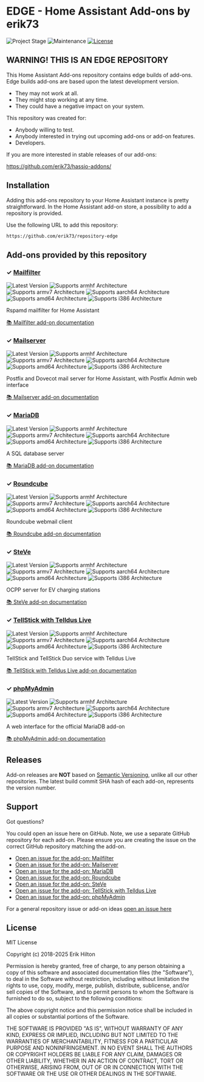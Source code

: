 # EDGE - Home Assistant Add-ons by erik73

![Project Stage][project-stage-shield]
![Maintenance][maintenance-shield]
[![License][license-shield]](LICENSE.md)

## WARNING! THIS IS AN EDGE REPOSITORY

This Home Assistant Add-ons repository contains edge builds of add-ons. Edge
builds add-ons are based upon the latest development version.

- They may not work at all.
- They might stop working at any time.
- They could have a negative impact on your system.

This repository was created for:

- Anybody willing to test.
- Anybody interested in trying out upcoming add-ons or add-on features.
- Developers.

If you are more interested in stable releases of our add-ons:

<https://github.com/erik73/hassio-addons/>

## Installation

Adding this add-ons repository to your Home Assistant instance is
pretty straightforward. In the Home Assistant add-on store,
a possibility to add a repository is provided.

Use the following URL to add this repository:

```txt
https://github.com/erik73/repository-edge
```

## Add-ons provided by this repository

### &#10003; [Mailfilter][addon-mailfilter]

![Latest Version][mailfilter-version-shield]
![Supports armhf Architecture][mailfilter-armhf-shield]
![Supports armv7 Architecture][mailfilter-armv7-shield]
![Supports aarch64 Architecture][mailfilter-aarch64-shield]
![Supports amd64 Architecture][mailfilter-amd64-shield]
![Supports i386 Architecture][mailfilter-i386-shield]

Rspamd mailfilter for Home Assistant

[:books: Mailfilter add-on documentation][addon-doc-mailfilter]

### &#10003; [Mailserver][addon-mailserver]

![Latest Version][mailserver-version-shield]
![Supports armhf Architecture][mailserver-armhf-shield]
![Supports armv7 Architecture][mailserver-armv7-shield]
![Supports aarch64 Architecture][mailserver-aarch64-shield]
![Supports amd64 Architecture][mailserver-amd64-shield]
![Supports i386 Architecture][mailserver-i386-shield]

Postfix and Dovecot mail server for Home Assistant, with Postfix Admin web interface

[:books: Mailserver add-on documentation][addon-doc-mailserver]

### &#10003; [MariaDB][addon-mariadb]

![Latest Version][mariadb-version-shield]
![Supports armhf Architecture][mariadb-armhf-shield]
![Supports armv7 Architecture][mariadb-armv7-shield]
![Supports aarch64 Architecture][mariadb-aarch64-shield]
![Supports amd64 Architecture][mariadb-amd64-shield]
![Supports i386 Architecture][mariadb-i386-shield]

A SQL database server

[:books: MariaDB add-on documentation][addon-doc-mariadb]

### &#10003; [Roundcube][addon-roundcube]

![Latest Version][roundcube-version-shield]
![Supports armhf Architecture][roundcube-armhf-shield]
![Supports armv7 Architecture][roundcube-armv7-shield]
![Supports aarch64 Architecture][roundcube-aarch64-shield]
![Supports amd64 Architecture][roundcube-amd64-shield]
![Supports i386 Architecture][roundcube-i386-shield]

Roundcube webmail client

[:books: Roundcube add-on documentation][addon-doc-roundcube]

### &#10003; [SteVe][addon-steve]

![Latest Version][steve-version-shield]
![Supports armhf Architecture][steve-armhf-shield]
![Supports armv7 Architecture][steve-armv7-shield]
![Supports aarch64 Architecture][steve-aarch64-shield]
![Supports amd64 Architecture][steve-amd64-shield]
![Supports i386 Architecture][steve-i386-shield]

OCPP server for EV charging stations

[:books: SteVe add-on documentation][addon-doc-steve]

### &#10003; [TellStick with Telldus Live][addon-tellsticklive]

![Latest Version][tellsticklive-version-shield]
![Supports armhf Architecture][tellsticklive-armhf-shield]
![Supports armv7 Architecture][tellsticklive-armv7-shield]
![Supports aarch64 Architecture][tellsticklive-aarch64-shield]
![Supports amd64 Architecture][tellsticklive-amd64-shield]
![Supports i386 Architecture][tellsticklive-i386-shield]

TellStick and TellStick Duo service with Telldus Live

[:books: TellStick with Telldus Live add-on documentation][addon-doc-tellsticklive]

### &#10003; [phpMyAdmin][addon-phpmyadmin]

![Latest Version][phpmyadmin-version-shield]
![Supports armhf Architecture][phpmyadmin-armhf-shield]
![Supports armv7 Architecture][phpmyadmin-armv7-shield]
![Supports aarch64 Architecture][phpmyadmin-aarch64-shield]
![Supports amd64 Architecture][phpmyadmin-amd64-shield]
![Supports i386 Architecture][phpmyadmin-i386-shield]

A web interface for the official MariaDB add-on

[:books: phpMyAdmin add-on documentation][addon-doc-phpmyadmin]

## Releases

Add-on releases are **NOT** based on [Semantic Versioning][semver], unlike
all our other repositories. The latest build commit SHA hash of each
add-on, represents the version number.

## Support

Got questions?

You could open an issue here on GitHub. Note, we use a separate
GitHub repository for each add-on. Please ensure you are creating the issue
on the correct GitHub repository matching the add-on.

- [Open an issue for the add-on: Mailfilter][mailfilter-issue]
- [Open an issue for the add-on: Mailserver][mailserver-issue]
- [Open an issue for the add-on: MariaDB][mariadb-issue]
- [Open an issue for the add-on: Roundcube][roundcube-issue]
- [Open an issue for the add-on: SteVe][steve-issue]
- [Open an issue for the add-on: TellStick with Telldus Live][tellsticklive-issue]
- [Open an issue for the add-on: phpMyAdmin][phpmyadmin-issue]

For a general repository issue or add-on ideas [open an issue here][issue]

## License

MIT License

Copyright (c) 2018-2025 Erik Hilton

Permission is hereby granted, free of charge, to any person obtaining a copy
of this software and associated documentation files (the "Software"), to deal
in the Software without restriction, including without limitation the rights
to use, copy, modify, merge, publish, distribute, sublicense, and/or sell
copies of the Software, and to permit persons to whom the Software is
furnished to do so, subject to the following conditions:

The above copyright notice and this permission notice shall be included in all
copies or substantial portions of the Software.

THE SOFTWARE IS PROVIDED "AS IS", WITHOUT WARRANTY OF ANY KIND, EXPRESS OR
IMPLIED, INCLUDING BUT NOT LIMITED TO THE WARRANTIES OF MERCHANTABILITY,
FITNESS FOR A PARTICULAR PURPOSE AND NONINFRINGEMENT. IN NO EVENT SHALL THE
AUTHORS OR COPYRIGHT HOLDERS BE LIABLE FOR ANY CLAIM, DAMAGES OR OTHER
LIABILITY, WHETHER IN AN ACTION OF CONTRACT, TORT OR OTHERWISE, ARISING FROM,
OUT OF OR IN CONNECTION WITH THE SOFTWARE OR THE USE OR OTHER DEALINGS IN THE
SOFTWARE.

[addon-mailfilter]: https://github.com/erik73/addon-mailfilter/tree/60dcb9e
[addon-doc-mailfilter]: https://github.com/erik73/addon-mailfilter/blob/60dcb9e/README.md
[mailfilter-issue]: https://github.com/erik73/addon-mailfilter/issues
[mailfilter-version-shield]: https://img.shields.io/badge/version-60dcb9e-blue.svg
[mailfilter-aarch64-shield]: https://img.shields.io/badge/aarch64-yes-green.svg
[mailfilter-amd64-shield]: https://img.shields.io/badge/amd64-yes-green.svg
[mailfilter-armhf-shield]: https://img.shields.io/badge/armhf-no-red.svg
[mailfilter-armv7-shield]: https://img.shields.io/badge/armv7-yes-green.svg
[mailfilter-i386-shield]: https://img.shields.io/badge/i386-no-red.svg
[addon-mailserver]: https://github.com/erik73/addon-mail/tree/1e92c2d
[addon-doc-mailserver]: https://github.com/erik73/addon-mail/blob/1e92c2d/README.md
[mailserver-issue]: https://github.com/erik73/addon-mail/issues
[mailserver-version-shield]: https://img.shields.io/badge/version-1e92c2d-blue.svg
[mailserver-aarch64-shield]: https://img.shields.io/badge/aarch64-yes-green.svg
[mailserver-amd64-shield]: https://img.shields.io/badge/amd64-yes-green.svg
[mailserver-armhf-shield]: https://img.shields.io/badge/armhf-no-red.svg
[mailserver-armv7-shield]: https://img.shields.io/badge/armv7-yes-green.svg
[mailserver-i386-shield]: https://img.shields.io/badge/i386-yes-green.svg
[addon-mariadb]: https://github.com/erik73/addon-mariadb/tree/f4a3739
[addon-doc-mariadb]: https://github.com/erik73/addon-mariadb/blob/f4a3739/README.md
[mariadb-issue]: https://github.com/erik73/addon-mariadb/issues
[mariadb-version-shield]: https://img.shields.io/badge/version-f4a3739-blue.svg
[mariadb-aarch64-shield]: https://img.shields.io/badge/aarch64-yes-green.svg
[mariadb-amd64-shield]: https://img.shields.io/badge/amd64-yes-green.svg
[mariadb-armhf-shield]: https://img.shields.io/badge/armhf-yes-green.svg
[mariadb-armv7-shield]: https://img.shields.io/badge/armv7-yes-green.svg
[mariadb-i386-shield]: https://img.shields.io/badge/i386-yes-green.svg
[addon-roundcube]: https://github.com/erik73/addon-roundcube/tree/751915a
[addon-doc-roundcube]: https://github.com/erik73/addon-roundcube/blob/751915a/README.md
[roundcube-issue]: https://github.com/erik73/addon-roundcube/issues
[roundcube-version-shield]: https://img.shields.io/badge/version-751915a-blue.svg
[roundcube-aarch64-shield]: https://img.shields.io/badge/aarch64-yes-green.svg
[roundcube-amd64-shield]: https://img.shields.io/badge/amd64-yes-green.svg
[roundcube-armhf-shield]: https://img.shields.io/badge/armhf-no-red.svg
[roundcube-armv7-shield]: https://img.shields.io/badge/armv7-yes-green.svg
[roundcube-i386-shield]: https://img.shields.io/badge/i386-no-red.svg
[addon-steve]: https://github.com/erik73/addon-steve/tree/bc3a39d
[addon-doc-steve]: https://github.com/erik73/addon-steve/blob/bc3a39d/README.md
[steve-issue]: https://github.com/erik73/addon-steve/issues
[steve-version-shield]: https://img.shields.io/badge/version-bc3a39d-blue.svg
[steve-aarch64-shield]: https://img.shields.io/badge/aarch64-yes-green.svg
[steve-amd64-shield]: https://img.shields.io/badge/amd64-yes-green.svg
[steve-armhf-shield]: https://img.shields.io/badge/armhf-no-red.svg
[steve-armv7-shield]: https://img.shields.io/badge/armv7-no-red.svg
[steve-i386-shield]: https://img.shields.io/badge/i386-no-red.svg
[addon-tellsticklive]: https://github.com/erik73/addon-tellsticklive/tree/edc1387
[addon-doc-tellsticklive]: https://github.com/erik73/addon-tellsticklive/blob/edc1387/README.md
[tellsticklive-issue]: https://github.com/erik73/addon-tellsticklive/issues
[tellsticklive-version-shield]: https://img.shields.io/badge/version-edc1387-blue.svg
[tellsticklive-aarch64-shield]: https://img.shields.io/badge/aarch64-yes-green.svg
[tellsticklive-amd64-shield]: https://img.shields.io/badge/amd64-yes-green.svg
[tellsticklive-armhf-shield]: https://img.shields.io/badge/armhf-yes-green.svg
[tellsticklive-armv7-shield]: https://img.shields.io/badge/armv7-yes-green.svg
[tellsticklive-i386-shield]: https://img.shields.io/badge/i386-yes-green.svg
[addon-phpmyadmin]: https://github.com/erik73/addon-phpmyadmin/tree/f8fb077
[addon-doc-phpmyadmin]: https://github.com/erik73/addon-phpmyadmin/blob/f8fb077/README.md
[phpmyadmin-issue]: https://github.com/erik73/addon-phpmyadmin/issues
[phpmyadmin-version-shield]: https://img.shields.io/badge/version-f8fb077-blue.svg
[phpmyadmin-aarch64-shield]: https://img.shields.io/badge/aarch64-yes-green.svg
[phpmyadmin-amd64-shield]: https://img.shields.io/badge/amd64-yes-green.svg
[phpmyadmin-armhf-shield]: https://img.shields.io/badge/armhf-no-red.svg
[phpmyadmin-armv7-shield]: https://img.shields.io/badge/armv7-yes-green.svg
[phpmyadmin-i386-shield]: https://img.shields.io/badge/i386-no-red.svg
[issue]: https://github.com/erik73/repository-edge/issues
[license-shield]: https://img.shields.io/github/license/erik73/repository-edge.svg
[maintenance-shield]: https://img.shields.io/maintenance/yes/2025.svg
[project-stage-shield]: https://img.shields.io/badge/project%20stage-experimental-yellow.svg
[semver]: http://semver.org/spec/v2.0.0.html
